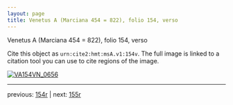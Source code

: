 ```yaml
---
layout: page
title: Venetus A (Marciana 454 = 822), folio 154, verso
---
```


Venetus A (Marciana 454 = 822), folio 154, verso

Cite this object as `urn:cite2:hmt:msA.v1:154v`.  The full image is linked to a citation tool you can use to cite regions of the image.

[![VA154VN_0656](http://www.homermultitext.org/iipsrv?IIIF=/project/homer/pyramidal/deepzoom/hmt/vaimg/2017a/VA154VN_0656.tif/full/800,/0/default.jpg)](http://www.homermultitext.org/ict2/?urn=urn:cite2:hmt:vaimg.2017a:VA154VN_0656) 

---

previous:  [154r](../154r/) | next: [155r](../155r/)